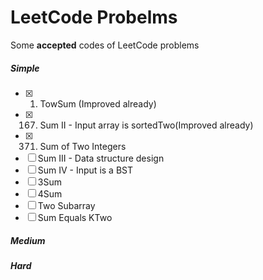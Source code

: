 LeetCode Probelms
===
Some **accepted** codes of LeetCode problems
##### Simple #####
- [x] 1. TowSum (Improved already)
- [x] 167. Sum II - Input array is sortedTwo(Improved already) 
- [x] 371. Sum of Two Integers
- [ ] Sum III - Data structure design
- [ ] Sum IV - Input is a BST
- [ ] 3Sum
- [ ] 4Sum
- [ ] Two Subarray
- [ ] Sum Equals KTwo

##### Medium #####

##### Hard #####

